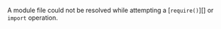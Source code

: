 
A module file could not be resolved while attempting a [`require()`][] or
`import` operation.

























































